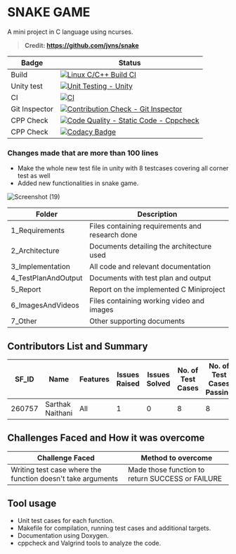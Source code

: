 # SNAKE GAME
A mini project in C language using ncurses.
> **Credit: https://github.com/jvns/snake**  

 
 Badge  | Status 
 ------------- | ------------- 
| Build  | [![Linux C/C++ Build CI](https://github.com/sarthaknaithani/C_MiniProject_LTTS/actions/workflows/build.yml/badge.svg)](https://github.com/sarthaknaithani/C_MiniProject_LTTS/actions/workflows/build.yml)  |
| Unity test  | [![Unit Testing - Unity](https://github.com/sarthaknaithani/C_MiniProject_LTTS/actions/workflows/Unity_test.yml/badge.svg)](https://github.com/sarthaknaithani/C_MiniProject_LTTS/actions/workflows/Unity_test.yml)  |
| CI  | [![CI](https://github.com/sarthaknaithani/C_MiniProject_LTTS/actions/workflows/coverage.yml/badge.svg)](https://github.com/sarthaknaithani/C_MiniProject_LTTS/actions/workflows/coverage.yml)  |
| Git Inspector  | [![Contribution Check - Git Inspector](https://github.com/sarthaknaithani/C_MiniProject_LTTS/actions/workflows/git_inspector.yml/badge.svg)](https://github.com/sarthaknaithani/C_MiniProject_LTTS/actions/workflows/git_inspector.yml)  |
| CPP Check  | [![Code Quality - Static Code - Cppcheck](https://github.com/sarthaknaithani/C_MiniProject_LTTS/actions/workflows/cpp_check.yml/badge.svg)](https://github.com/sarthaknaithani/C_MiniProject_LTTS/actions/workflows/cpp_check.yml)  |
| CPP Check  | [![Codacy Badge](https://app.codacy.com/project/badge/Grade/dfcffbfad3d541a5bf75229aa48bc66a)](https://www.codacy.com/gh/sarthaknaithani/C_MiniProject_LTTS/dashboard?utm_source=github.com&amp;utm_medium=referral&amp;utm_content=sarthaknaithani/C_MiniProject_LTTS&amp;utm_campaign=Badge_Grade) |

### Changes made that are more than 100 lines
* Make the whole new test file in unity with 8 testcases covering all corner test as well
* Added new functionalities in snake game.

![Screenshot (19)](https://user-images.githubusercontent.com/39693903/114858614-556b7f00-9e07-11eb-9bc0-f14ca281c9bb.png) 


Folder |	Description
------------ | -------------
1_Requirements |	Files containing requirements and research done
2_Architecture |	Documents detailing the architecture used
3_Implementation |	All code and relevant documentation
4_TestPlanAndOutput |	Documents with test plan and output
5_Report |	Report on the implemented C Miniproject
6_ImagesAndVideos |	Files containing working video and images
7_Other |	Other supporting documents

## Contributors List and Summary

SF_ID |	Name |	Features |	Issues Raised |	Issues Solved |	No. of Test Cases |	No. of Test Cases Passing
----- | -------| ------|-------|----------|-----------|--------
260757 |	Sarthak Naithani |	All |	1 |	0 |	8 |	8

## Challenges Faced and How it was overcome
Challenge Faced |	Method to overcome
------------ | -------------
Writing test case where the function doesn't take arguments |	Made those function to return SUCCESS or FAILURE

## Tool usage
* Unit test cases for each function.
* Makefile for compilation, running test cases and additional targets.
* Documentation using Doxygen.
* cppcheck and Valgrind tools to analyze the code.
